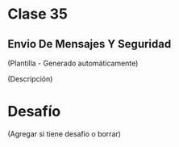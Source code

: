 # Clase 35

## Envio De Mensajes Y Seguridad

(Plantilla - Generado automáticamente)

(Descripción)

# Desafío

(Agregar si tiene desafío o borrar)

